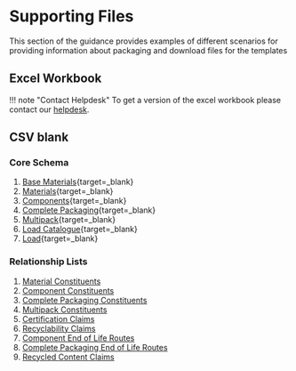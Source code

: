 # Supporting Files

This section of the guidance provides examples of different scenarios for providing information about packaging and download files for the templates

## Excel Workbook

!!! note "Contact Helpdesk"
    To get a version of the excel workbook please contact our [helpdesk](https://www.open3p.org/contact/).

## CSV blank

### Core Schema

 1. [Base Materials](https://www.open3p.org/wp-content/uploads/2023/09/baseMaterials20230922.csv){target=_blank}
 2. [Materials](https://www.open3p.org/wp-content/uploads/2023/09/materials20230922.csv){target=_blank}
 3. [Components](https://www.open3p.org/wp-content/uploads/2023/09/components20230922.csv){target=_blank}
 4. [Complete Packaging](https://www.open3p.org/wp-content/uploads/2023/09/completePackaging20230922.csv){target=_blank}
 5. [Multipack](https://www.open3p.org/wp-content/uploads/2023/09/multipack20230922.csv){target=_blank}
 6. [Load Catalogue](https://www.open3p.org/wp-content/uploads/2023/09/loadCatalogue20230922.csv){target=_blank}
 7. [Load](https://www.open3p.org/wp-content/uploads/2023/09/load20230922.csv){target=_blank}

### Relationship Lists

1. [Material Constituents](https://www.open3p.org/wp-content/uploads/2023/09/materialConstituents20230922.csv)
2. [Component Constituents](https://www.open3p.org/wp-content/uploads/2023/09/componentConstituents20230922.csv)
3. [Complete Packaging Constituents](https://www.open3p.org/wp-content/uploads/2023/09/completePackagingConstituent20230922.csv)
4. [Multipack Constituents](https://www.open3p.org/wp-content/uploads/2023/09/multipackConstituents20230922.csv)
5. [Certification Claims](https://www.open3p.org/wp-content/uploads/2023/09/certificationClaims20230922.csv)
6. [Recyclability Claims](https://www.open3p.org/wp-content/uploads/2023/09/recyclabilityClaims20230922.csv)
7. [Component End of Life Routes](https://www.open3p.org/wp-content/uploads/2023/09/componentEOLRoutes20230922.csv)
8. [Complete Packaging End of Life Routes](https://www.open3p.org/wp-content/uploads/2023/09/completePackagingEOLRoutes20230922.csv)
9. [Recycled Content Claims](https://www.open3p.org/wp-content/uploads/2023/09/recycledContentClaims20230922.csv)





